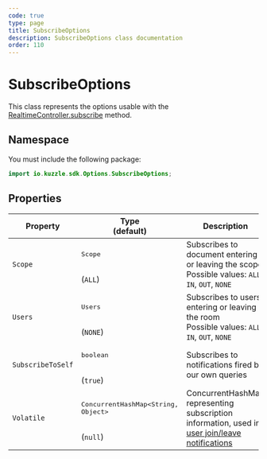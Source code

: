 ```yaml
---
code: true
type: page
title: SubscribeOptions
description: SubscribeOptions class documentation
order: 110
---
```


# SubscribeOptions

This class represents the options usable with the [RealtimeController.subscribe](/sdk/java/3/controllers/realtime/subscribe) method.  

## Namespace

You must include the following package: 

```java
import io.kuzzle.sdk.Options.SubscribeOptions;
```

## Properties

| Property | Type<br/>(default) | Description      | writable |
|----------|--------------------|------------------| ------- |
| `Scope`           | <pre>Scope</pre><br/>(`ALL`)   | Subscribes to document entering or leaving the scope<br/>Possible values: `ALL`, `IN`, `OUT`, `NONE`| yes |
| `Users`           | <pre>Users</pre><br/>(`NONE`)  | Subscribes to users entering or leaving the room<br/>Possible values: `ALL`, `IN`, `OUT`, `NONE`| yes |
| `SubscribeToSelf` | <pre>boolean</pre><br/>(`true`)    | Subscribes to notifications fired by our own queries | yes |
| `Volatile`        | <pre>ConcurrentHashMap<String, Object></pre><br/>(`null`) | ConcurrentHashMap representing subscription information, used in [user join/leave notifications](/core/2/guides/main-concepts/api#volatile-data)  |yes |
